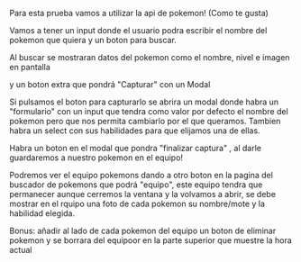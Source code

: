 Para esta prueba vamos a utilizar la api de pokemon! (Como te gusta) 

Vamos a tener un input donde el usuario podra escribir el nombre del pokemon que quiera y un boton para buscar. 

Al buscar se mostraran datos del pokemon como el nombre, nivel e imagen en pantalla 

y un boton extra que pondrá "Capturar" con un Modal

Si pulsamos el boton para capturarlo se abrira un modal donde habra un "formulario" con un input que tendra como valor por defecto el nombre del pokemon pero que nos permita cambiarlo por el que queramos. Tambien habra un select con sus habilidades para que elijamos una de ellas. 

Habra un boton en el modal que pondra "finalizar captura" , al darle guardaremos a nuestro  pokemon en el equipo! 

Podremos ver el equipo pokemons dando a otro boton en la pagina del buscador de pokemons que podrá "equipo", este equipo tendra que permanecer aunque cerremos la ventana y la volvamos a abrir, se debe mostrar en el rquipo una foto de cada pokemon su nombre/mote y la habilidad elegida. 


Bonus: añadir al lado de cada pokemon del equipo un boton de eliminar pokemon y se borrara del equipoor en la parte superior que muestre la hora actual